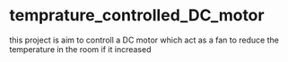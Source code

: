 # temprature_controlled_DC_motor
this project is aim to controll a DC  motor which act as a fan to reduce the temperature in the room if it increased 
